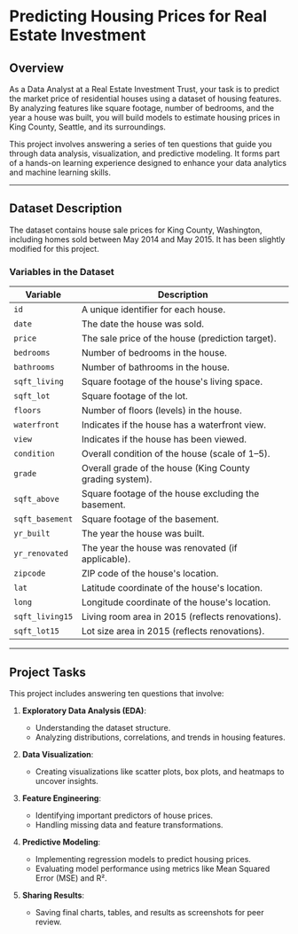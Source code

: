 # Predicting Housing Prices for Real Estate Investment  

## Overview  

As a Data Analyst at a Real Estate Investment Trust, your task is to predict the market price of residential houses using a dataset of housing features. By analyzing features like square footage, number of bedrooms, and the year a house was built, you will build models to estimate housing prices in King County, Seattle, and its surroundings.  

This project involves answering a series of ten questions that guide you through data analysis, visualization, and predictive modeling. It forms part of a hands-on learning experience designed to enhance your data analytics and machine learning skills.  

---

## Dataset Description  

The dataset contains house sale prices for King County, Washington, including homes sold between May 2014 and May 2015. It has been slightly modified for this project.  

### Variables in the Dataset  

| **Variable**         | **Description**                                                                 |
|-----------------------|---------------------------------------------------------------------------------|
| `id`                 | A unique identifier for each house.                                             |
| `date`               | The date the house was sold.                                                    |
| `price`              | The sale price of the house (prediction target).                                |
| `bedrooms`           | Number of bedrooms in the house.                                                |
| `bathrooms`          | Number of bathrooms in the house.                                               |
| `sqft_living`        | Square footage of the house's living space.                                     |
| `sqft_lot`           | Square footage of the lot.                                                      |
| `floors`             | Number of floors (levels) in the house.                                         |
| `waterfront`         | Indicates if the house has a waterfront view.                                   |
| `view`               | Indicates if the house has been viewed.                                         |
| `condition`          | Overall condition of the house (scale of 1–5).                                  |
| `grade`              | Overall grade of the house (King County grading system).                        |
| `sqft_above`         | Square footage of the house excluding the basement.                             |
| `sqft_basement`      | Square footage of the basement.                                                 |
| `yr_built`           | The year the house was built.                                                   |
| `yr_renovated`       | The year the house was renovated (if applicable).                               |
| `zipcode`            | ZIP code of the house's location.                                               |
| `lat`                | Latitude coordinate of the house's location.                                    |
| `long`               | Longitude coordinate of the house's location.                                   |
| `sqft_living15`      | Living room area in 2015 (reflects renovations).                                |
| `sqft_lot15`         | Lot size area in 2015 (reflects renovations).                                   |

---

## Project Tasks  

This project includes answering ten questions that involve:  
1. **Exploratory Data Analysis (EDA)**:  
   - Understanding the dataset structure.  
   - Analyzing distributions, correlations, and trends in housing features.  

2. **Data Visualization**:  
   - Creating visualizations like scatter plots, box plots, and heatmaps to uncover insights.  

3. **Feature Engineering**:  
   - Identifying important predictors of house prices.  
   - Handling missing data and feature transformations.  

4. **Predictive Modeling**:  
   - Implementing regression models to predict housing prices.  
   - Evaluating model performance using metrics like Mean Squared Error (MSE) and R².  

5. **Sharing Results**:  
   - Saving final charts, tables, and results as screenshots for peer review.  
